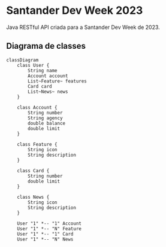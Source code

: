 # Santander Dev Week 2023

Java RESTful API criada para a Santander Dev Week de 2023.

## Diagrama de classes

``` mermaid
classDiagram
    class User {
        String name
        Account account
        List~Feature~ features
        Card card
        List~News~ news
    }

    class Account {
        String number
        String agency
        double balance
        double limit
    }

    class Feature {
        String icon
        String description
    }

    class Card {
        String number
        double limit
    }

    class News {
        String icon
        String description
    }

    User "1" *-- "1" Account
    User "1" *-- "N" Feature
    User "1" *-- "1" Card
    User "1" *-- "N" News

```
